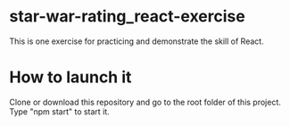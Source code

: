 # star-war-rating_react-exercise
This is one exercise for practicing and demonstrate the skill of React. 

# How to launch it
Clone or download this repository and go to the root folder of this project. Type "npm start" to start it. 

